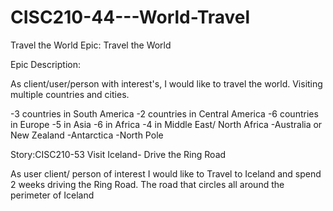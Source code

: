# CISC210-44---World-Travel
Travel the World
Epic: Travel the World

Epic Description:

As client/user/person with interest's, I would like to travel the world. Visiting multiple countries and cities.

-3 countries in South America
-2 countries in Central America
-6 countries in Europe
-5 in Asia
-6 in Africa
-4 in Middle East/ North Africa
-Australia or New Zealand
-Antarctica
-North Pole

Story:CISC210-53 Visit Iceland- Drive the Ring Road

As user client/ person of interest I would like to Travel to Iceland and spend 
2 weeks driving the Ring Road. The road that circles all around the perimeter of Iceland 
